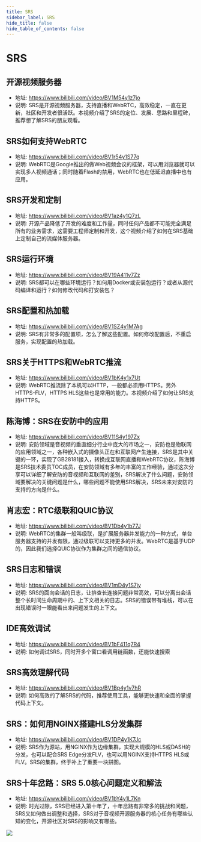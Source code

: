 ```yaml
---
title: SRS
sidebar_label: SRS
hide_title: false
hide_table_of_contents: false
---
```


# SRS

## 开源视频服务器
* 地址: https://www.bilibili.com/video/BV1M54y1z7jo
* 说明: SRS是开源视频服务器，支持直播和WebRTC，高效稳定，一直在更新，社区和开发者很活跃。本视频介绍了SRS的定位、发展、思路和里程碑，推荐想了解SRS的朋友观看。

## SRS如何支持WebRTC
* 地址: https://www.bilibili.com/video/BV1r54y1S77q
* 说明: WebRTC是Google推出的做Web视频会议的框架，可以用浏览器就可以实现多人视频通话；同时随着Flash的禁用，WebRTC也在低延迟直播中也有应用。

## SRS开发和定制
* 地址: https://www.bilibili.com/video/BV1az4y1Q7zL
* 说明: 开源产品降低了开发的难度和工作量，同时任何产品都不可能完全满足所有的业务需求，这需要工程师定制和开发，这个视频介绍了如何在SRS基础上定制自己的流媒体服务器。

## SRS运行环境
* 地址: https://www.bilibili.com/video/BV19A411v7Zz
* 说明: SRS都可以在哪些环境运行？如何用Docker或安装包运行？或者从源代码编译和运行？如何修改代码和打安装包？

## SRS配置和热加载
* 地址: https://www.bilibili.com/video/BV1SZ4y1M7Ag
* 说明: SRS有非常多的配置项，怎么了解这些配置。如何修改配置后，不重启服务，实现配置的热加载。

## SRS关于HTTPS和WebRTC推流
* 地址: https://www.bilibili.com/video/BV1bK4y1x7Ut
* 说明: WebRTC推流除了本机可以HTTP，一般都必须用HTTPS。另外HTTPS-FLV，HTTPS HLS这些也是常用的能力。本视频介绍了如何让SRS支持HTTPS。

## 陈海博：SRS在安防中的应用
* 地址: https://www.bilibili.com/video/BV11S4y197Zx
* 说明: 安防领域是音视频的垂直细分行业中庞大的市场之一，安防也是物联网的应用领域之一，各种嵌入式的摄像头正在和互联网产生连接，SRS是其中关键的一环，实现了GB28181接入，转换成互联网直播和WebRTC协议，陈海博是SRS技术委员TOC成员，在安防领域有多年的丰富的工作经验，通过这次分享可以详细了解安防的音视频和互联网的差别，SRS解决了什么问题，安防领域要解决的关键问题是什么，哪些问题不能使用SRS解决，SRS未来对安防的支持的方向是什么。

## 肖志宏：RTC级联和QUIC协议
* 地址: https://www.bilibili.com/video/BV1Db4y1b77J
* 说明: WebRTC的集群一般叫级联，是扩展服务器并发能力的一种方式，单台服务器支持的并发有限，通过级联可以支持更多的并发。WebRTC是基于UDP的，因此我们选择QUIC协议作为集群之间的通信协议。

## SRS日志和错误
* 地址: https://www.bilibili.com/video/BV1mD4y1S7jy
* 说明: SRS的面向会话的日志，让排查长连接问题非常高效，可以分离出会话整个长时间生命周期中的、上下文相关的日志。SRS的错误带有堆栈，可以在出现错误时一眼能看出来问题发生的上下文。

## IDE高效调试
* 地址: https://www.bilibili.com/video/BV1bF411q7R4
* 说明: 如何调试SRS，同时开多个窗口看调用链函数，还能快速搜索

## SRS高效理解代码
* 地址: https://www.bilibili.com/video/BV1Bp4y1v7hR
* 说明: 如何高效的了解SRS的代码，推荐使用工具，能够更快速和全面的掌握代码上下文。

## SRS：如何用NGINX搭建HLS分发集群
* 地址: https://www.bilibili.com/video/BV1DP4y1K7Jc
* 说明: SRS作为源站，用NGINX作为边缘集群，实现大规模的HLS或DASH的分发，也可以配合SRS Edge分发FLV，也可以用NGINX支持HTTPS HLS或FLV。SRS的集群，终于补上了重要一块拼图。

## SRS十年岔路：SRS 5.0核心问题定义和解法
* 地址: https://www.bilibili.com/video/BV1bY4y1L7Kn
* 说明: 时光过隙，SRS已经进入第十年了，十年岔路有非常多的挑战和问题，SRS又如何做出调整和选择，SRS对于音视频开源服务器的核心任务有哪些认知的变化，开源社区对SRS的影响又有哪些。

![](https://ossrs.net/gif/v1/sls.gif?site=ossrs.io&path=/lts/tutorial/zh/v5/srs-open-source)


